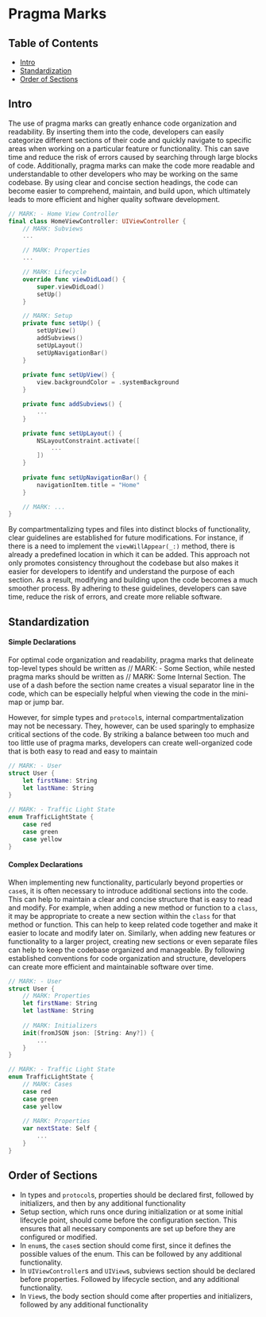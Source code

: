 # Pragma Marks

## Table of Contents

- [Intro](#intro)
- [Standardization](#standardization)
- [Order of Sections](#order-of-sections)

## Intro

The use of pragma marks can greatly enhance code organization and readability. By inserting them into the code, developers can easily categorize different sections of their code and quickly navigate to specific areas when working on a particular feature or functionality. This can save time and reduce the risk of errors caused by searching through large blocks of code. Additionally, pragma marks can make the code more readable and understandable to other developers who may be working on the same codebase. By using clear and concise section headings, the code can become easier to comprehend, maintain, and build upon, which ultimately leads to more efficient and higher quality software development.

```swift
// MARK: - Home View Controller
final class HomeViewController: UIViewController {
    // MARK: Subviews
    ...

    // MARK: Properties
    ...

    // MARK: Lifecycle
    override func viewDidLoad() {
        super.viewDidLoad()
        setUp()
    }

    // MARK: Setup
    private func setUp() {
        setUpView()
        addSubviews()
        setUpLayout()
        setUpNavigationBar()
    }
    
    private func setUpView() {
        view.backgroundColor = .systemBackground
    }

    private func addSubviews() {
        ...
    }

    private func setUpLayout() {
        NSLayoutConstraint.activate([
            ...
        ])
    }
    
    private func setUpNavigationBar() {
        navigationItem.title = "Home"
    }

    // MARK: ...
}
```

By compartmentalizing types and files into distinct blocks of functionality, clear guidelines are established for future modifications. For instance, if there is a need to implement the `viewWillAppear(_:)` method, there is already a predefined location in which it can be added. This approach not only promotes consistency throughout the codebase but also makes it easier for developers to identify and understand the purpose of each section. As a result, modifying and building upon the code becomes a much smoother process. By adhering to these guidelines, developers can save time, reduce the risk of errors, and create more reliable software.


## Standardization

#### Simple Declarations

For optimal code organization and readability, pragma marks that delineate top-level types should be written as // MARK: - Some Section, while nested pragma marks should be written as // MARK: Some Internal Section. The use of a dash before the section name creates a visual separator line in the code, which can be especially helpful when viewing the code in the mini-map or jump bar.

However, for simple types and `protocol`s, internal compartmentalization may not be necessary. They, however, can be used sparingly to emphasize critical sections of the code. By striking a balance between too much and too little use of pragma marks, developers can create well-organized code that is both easy to read and easy to maintain

```swift
// MARK: - User
struct User {
    let firstName: String
    let lastName: String
}
```

```swift
// MARK: - Traffic Light State
enum TrafficLightState {
    case red
    case green
    case yellow
}
```

#### Complex Declarations

When implementing new functionality, particularly beyond properties or `case`s, it is often necessary to introduce additional sections into the code. This can help to maintain a clear and concise structure that is easy to read and modify. For example, when adding a new method or function to a `class`, it may be appropriate to create a new section within the `class` for that method or function. This can help to keep related code together and make it easier to locate and modify later on. Similarly, when adding new features or functionality to a larger project, creating new sections or even separate files can help to keep the codebase organized and manageable. By following established conventions for code organization and structure, developers can create more efficient and maintainable software over time.

```swift
// MARK: - User
struct User {
    // MARK: Properties
    let firstName: String
    let lastName: String
    
    // MARK: Initializers
    init(fromJSON json: [String: Any?]) {
        ...
    }
}
```

```swift
// MARK: - Traffic Light State
enum TrafficLightState {
    // MARK: Cases
    case red
    case green
    case yellow
    
    // MARK: Properties
    var nextState: Self {
        ...
    }
}
```

## Order of Sections

- In types and `protocol`s, properties should be declared first, followed by initializers, and then by any additional functionality
- Setup section, which runs once during initialization or at some initial lifecycle point, should come before the configuration section. This ensures that all necessary components are set up before they are configured or modified.
- In `enum`s, the `case`s section should come first, since it defines the possible values of the enum. This can be followed by any additional functionality.
- In `UIViewController`s and `UIView`s, subviews section should be declared before properties. Followed by lifecycle section, and any additional functionality.
- In `View`s, the body section should come after properties and initializers, followed by any additional functionality
